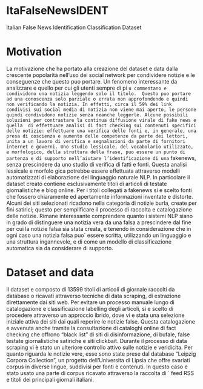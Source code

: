 # ItaFalseNewsIDENT
Italian False News Identification Classification Dataset


# Motivation
La motivazione che ha portato alla creazione del dataset e data dalla crescente popolarità nell’uso dei social network per condividere notizie e le conseguenze che questo puo portare. Un fenomeno interessante da analizzare e quello per cui gli utenti sempre di pi ` u commentano e condividono una notizia leggendo solo il titolo. 
Questo puo portare ad una conoscenza solo parziale o errata non approfondendo e quindi non verificando la notizia. In effetti, circa il 59% dei link
condivisi sui social media di notizia non viene mai aperto, le persone quindi condividono notizie senza neanche leggerle.
Alcune possibili soluzioni per contrastare la continua diffusione virale di fake news e quella 
di effettuare analisi di fact checking sui contenuti specifici delle notizie: effettuare una verifica
delle fonti e, in generale, una presa di coscienza e aumento delle competenze da parte dei lettori,
unita a un lavoro di verifica e segnalazioni da parte di fornitori internet e governi.
Uno studio lessicale, del vocabolario utilizzato, e morfologico, della struttura della frase,
puo essere un punto di partenza e di supporto nell’aiutare l’identificazione di una ` fakenews,
senza prescindere da uno studio di verifica di fatti e fonti. Questa analisi lessicale e morfolo gica potrebbe essere effettuata attraverso modelli automatizzati di elaborazione del linguaggio
naturale NLP. In particolare il dataset creato contiene esclusivamente titoli di articoli di testate
giornalistiche e blog online. Per i titoli collegati a fakenews si e scelto fonti che fossero chiaramente ed apertamente informazioni inventate e distorte. Alcuni dei siti selezionati ricadono
nella categoria di notizie burla, create per fini satirici; questo per semplificare il processo di
raccolta e catalogazione delle notizie. Rimane interessante comprendere quanto i sistemi NLP
siano in grado di distinguere una notizia vera da una falsa a prescindere dal fine per cui la notizie falsa sia stata creata, e tenendo in considerazione che in ogni caso una notizia falsa puo`
essere scritta, utilizzando un linguaggio e una struttura ingannevole, e di come un modello di
classificazione automatica sia da considerare di supporto.

# Dataset and data
Il dataset e composto di 13599 titoli di articoli di giornale raccolti da database o ricavati attraverso tecniche di data scraping, di estrazione direttamente dai siti web. Per evitare un processo
manuale lungo di catalogazione e classificazione labelling degli articoli, si e scelto di procedere attraverso un approccio ibrido, dove vi e stata una selezione iniziale attiva dei siti dai quali reperire le notizie false. Questa catalogazione e avvenuta anche tramite la consultazione di 
cataloghi online di fact checking che offrono “black list” di siti di disinformazione, di bufale,
false testate giornalistiche satiriche e siti clickbait. Durante il processo di data scraping vi è
stato un ulteriore controllo attivo sulle notizie e veridicita. Per quanto riguarda le notizie vere,
esse sono state prese dal database “Leipzig Corpora Collection”, un progetto dell’Universita di 
Lipsia che offre svariati corpus in diverse lingue, suddivisi per fonti e contenuti. In questo caso
e stato usato una parte di corpus ricavato attraverso la raccolta di ` feed RSS e titoli dei principali
giornali italiani.


